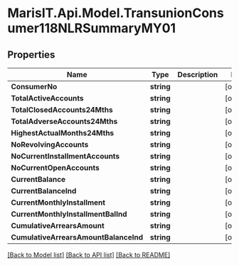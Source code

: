 
# MarisIT.Api.Model.TransunionConsumer118NLRSummaryMY01

## Properties

Name | Type | Description | Notes
------------ | ------------- | ------------- | -------------
**ConsumerNo** | **string** |  | [optional] 
**TotalActiveAccounts** | **string** |  | [optional] 
**TotalClosedAccounts24Mths** | **string** |  | [optional] 
**TotalAdverseAccounts24Mths** | **string** |  | [optional] 
**HighestActualMonths24Mths** | **string** |  | [optional] 
**NoRevolvingAccounts** | **string** |  | [optional] 
**NoCurrentInstallmentAccounts** | **string** |  | [optional] 
**NoCurrentOpenAccounts** | **string** |  | [optional] 
**CurrentBalance** | **string** |  | [optional] 
**CurrentBalanceInd** | **string** |  | [optional] 
**CurrentMonthlyInstallment** | **string** |  | [optional] 
**CurrentMonthlyInstallmentBalInd** | **string** |  | [optional] 
**CumulativeArrearsAmount** | **string** |  | [optional] 
**CumulativeArrearsAmountBalanceInd** | **string** |  | [optional] 

[[Back to Model list]](../README.md#documentation-for-models)
[[Back to API list]](../README.md#documentation-for-api-endpoints)
[[Back to README]](../README.md)

